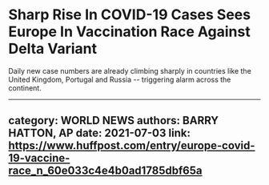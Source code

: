 # Sharp Rise In COVID-19 Cases Sees Europe In Vaccination Race Against Delta Variant

Daily new case numbers are already climbing sharply in countries like the United Kingdom, Portugal and Russia -- triggering alarm across the continent.

---
category: WORLD NEWS
authors: BARRY HATTON, AP
date: 2021-07-03
link: https://www.huffpost.com/entry/europe-covid-19-vaccine-race_n_60e033c4e4b0ad1785dbf65a
---
